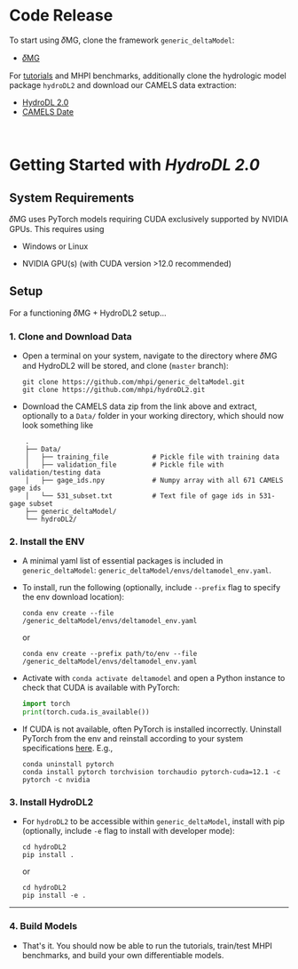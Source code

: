 # Code Release

To start using 𝛿MG, clone the framework `generic_deltaModel`:

- [𝛿MG](https://github.com/mhpi/generic_deltaModel)

For [tutorials](https://github.com/mhpi/generic_deltaModel/tree/master/example) and MHPI benchmarks, additionally clone the hydrologic model package `hydroDL2` and download our CAMELS data extraction:

- [HydroDL 2.0](https://github.com/mhpi/hydroDL2)
- [CAMELS Date ](https://mhpi-spatial.s3.us-east-2.amazonaws.com/mhpi-release/camels/camels_data.zip)


<br>


# Getting Started with *HydroDL 2.0*

## System Requirements

𝛿MG uses PyTorch models requiring CUDA exclusively supported by NVIDIA GPUs. This requires using

- Windows or Linux

- NVIDIA GPU(s) (with CUDA version >12.0 recommended)



## Setup

For a functioning 𝛿MG + HydroDL2 setup...



### 1. Clone and Download Data
- Open a terminal on your system, navigate to the directory where 𝛿MG and HydroDL2 will be stored, and clone (`master` branch):
  
    ```shell
    git clone https://github.com/mhpi/generic_deltaModel.git
    git clone https://github.com/mhpi/hydroDL2.git
    ```

- Download the CAMELS data zip from the link above and extract, optionally to a `Data/` folder in your working directory, which should now look something like

```
    .
    ├── Data/
    │   ├── training_file           # Pickle file with training data
    │   ├── validation_file         # Pickle file with validation/testing data
    │   ├── gage_ids.npy            # Numpy array with all 671 CAMELS gage ids
    │   └── 531_subset.txt          # Text file of gage ids in 531-gage subset
    ├── generic_deltaModel/
    └── hydroDL2/ 

```


### 2. Install the ENV
- A minimal yaml list of essential packages is included in `generic_deltaModel`: `generic_deltaModel/envs/deltamodel_env.yaml`.
- To install, run the following (optionally, include `--prefix` flag to specify the env download location):

     ```shell
     conda env create --file /generic_deltaModel/envs/deltamodel_env.yaml
     ```
     or
  
     ```shell
     conda env create --prefix path/to/env --file /generic_deltaModel/envs/deltamodel_env.yaml
     ```

- Activate with `conda activate deltamodel` and open a Python instance to check that CUDA is available with PyTorch:

     ```python
     import torch
     print(torch.cuda.is_available())
     ```

- If CUDA is not available, often PyTorch is installed incorrectly. Uninstall PyTorch from the env and reinstall according to your system specifications [here](https://pytorch.org/get-started/locally/). E.g.,

     ```shell
     conda uninstall pytorch
     conda install pytorch torchvision torchaudio pytorch-cuda=12.1 -c pytorch -c nvidia
     ```


### 3. Install HydroDL2
- For `hydroDL2` to be accessible within `generic_deltaModel`, install with pip (optionally, include `-e` flag to install with developer mode):

     ```shell
     cd hydroDL2
     pip install .
     ```

     or
  
     ```shell
     cd hydroDL2
     pip install -e .
     ```

---

### 4. Build Models

- That's it. You should now be able to run the tutorials, train/test MHPI benchmarks, and build your own differentiable models.
